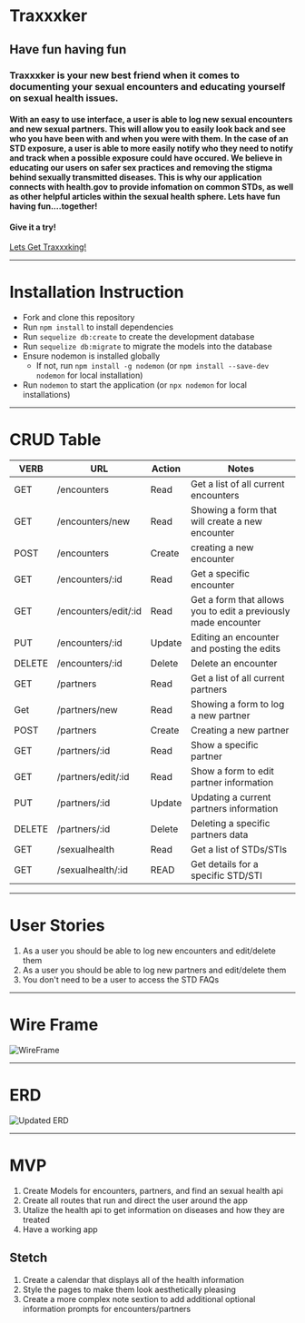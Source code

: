 # Traxxxker
## Have fun having fun
### Traxxxker is your new best friend when it comes to documenting your sexual encounters and educating yourself on sexual health issues. 

#### With an easy to use interface, a user is able to log new sexual encounters and new sexual partners. This will allow you to easily look back and see who you have been with and when you were with them. In the case of an STD exposure, a user is able to more easily notify who they need to notify and track when a possible exposure could have occured. We believe in educating our users on safer sex practices and removing the stigma behind sexually transmitted diseases. This is why our application connects with health.gov to provide infomation on common STDs, as well as other helpful articles within the sexual health sphere. Lets have fun having fun....together!

#### Give it a try!
[Lets Get Traxxxking!](https://traxxxker-joshdewhurst.koyeb.app/)
___
# Installation Instruction
* Fork and clone this repository
* Run `npm install` to install dependencies
* Run `sequelize db:create` to create the development database
* Run `sequelize db:migrate` to migrate the models into the database
* Ensure nodemon is installed globally
    * If not, run `npm install -g nodemon` (or `npm install --save-dev nodemon` for local installation)
* Run `nodemon` to start the application (or `npx nodemon` for local installations)
___

 # CRUD Table
 VERB | URL | Action | Notes
 ----| --- | ------- | -----
 GET | /encounters | Read | Get a list of all current encounters
 GET | /encounters/new | Read | Showing a form that will create a new encounter
 POST | /encounters | Create | creating a new encounter
 GET | /encounters/:id | Read | Get a specific encounter
 GET | /encounters/edit/:id | Read | Get a form that allows you to edit a previously made encounter
 PUT | /encounters/:id | Update | Editing an encounter and posting the edits
 DELETE | /encounters/:id | Delete | Delete an encounter
 GET | /partners | Read | Get a list of all current partners
 Get | /partners/new | Read | Showing a form to log a new partner
 POST | /partners | Create | Creating a new partner 
 GET | /partners/:id | Read | Show a specific partner
 GET | /partners/edit/:id | Read | Show a form to edit partner information
 PUT | /partners/:id | Update | Updating a current partners information
 DELETE | /partners/:id | Delete | Deleting a specific partners data 
 GET | /sexualhealth | Read | Get a list of STDs/STIs
 GET | /sexualhealth/:id | READ | Get details for a specific STD/STI
 
 ___
 # User Stories
 
 1. As a user you should be able to log new encounters and edit/delete them 
 2. As a user you should be able to log new partners and edit/delete them 
 3. You don't need to be a user to access the STD FAQs
 
 ___
 
 # Wire Frame
 
 ![WireFrame](https://user-images.githubusercontent.com/108956371/189952088-fca97aa7-b94b-4c95-afeb-41ad57029347.jpg)

 
 ___
 
 # ERD
![Updated ERD](https://user-images.githubusercontent.com/108956371/190216046-57f770ff-8cc2-453e-aaa0-76711492ee99.png)

___

# MVP 
1. Create Models for encounters, partners, and find an sexual health api
2. Create all routes that run and direct the user around the app
3. Utalize the health api to get information on diseases and how they are treated
4. Have a working app

## Stetch 
1. Create a calendar that displays all of the health information
2. Style the pages to make them look aesthetically pleasing
3. Create a more complex note sextion to add additional optional information prompts for encounters/partners
 
 
 
